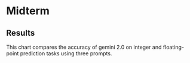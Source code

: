 # Midterm
##  Results



This chart compares the accuracy of gemini 2.0 on integer and floating-point prediction tasks using three prompts.
